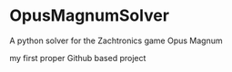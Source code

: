 # OpusMagnumSolver
A python solver for the Zachtronics game Opus Magnum

my first proper Github based project
